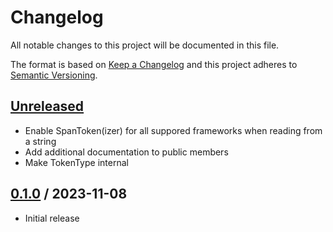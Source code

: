 # Changelog
All notable changes to this project will be documented in this file.

The format is based on [Keep a Changelog](http://keepachangelog.com/en/1.0.0/)
and this project adheres to [Semantic Versioning](http://semver.org/spec/v2.0.0.html).

## [Unreleased]
- Enable SpanToken(izer) for all suppored frameworks when reading from a string
- Add additional documentation to public members
- Make TokenType internal

## [0.1.0] / 2023-11-08
- Initial release

[Unreleased]: https://github.com/vipentti/SharpDotEnv/compare/0.1.0...HEAD
[0.1.0]: https://github.com/vipentti/SharpDotEnv/tree/0.1.0
